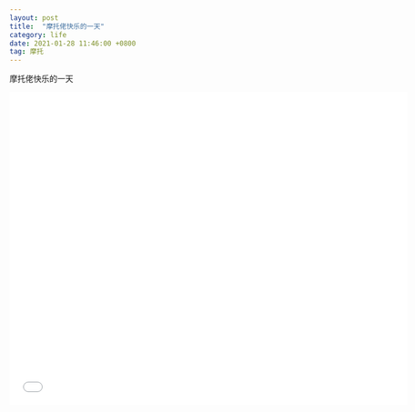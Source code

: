 ```yaml
---
layout: post
title:  "摩托佬快乐的一天"
category: life
date: 2021-01-28 11:46:00 +0800
tag: 摩托
---
```

摩托佬快乐的一天

<iframe src="//player.bilibili.com/player.html?bvid=BV1b54y1p7Zp&page=1" scrolling="no" border="0" frameborder="no" framespacing="0" allowfullscreen="true" width=700  height=550> </iframe>
